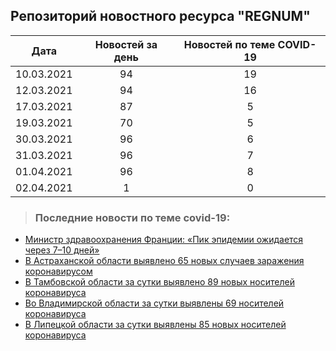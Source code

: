 ## Репозиторий новостного ресурса "REGNUM"
Дата| Новостей за день| Новостей по теме COVID-19
------- | :-----: | :-----: 
10.03.2021 | 94 | 19 
12.03.2021 | 94 | 16 
17.03.2021 | 87 | 5 
19.03.2021 | 70 | 5 
30.03.2021 | 96 | 6 
31.03.2021 | 96 | 7 
01.04.2021 | 96 | 8 
02.04.2021 | 1 | 0 

> ### Последние новости по теме covid-19:
+ [Министр здравоохранения Франции: «Пик эпидемии ожидается через 7–10 дней»](https://regnum.ru/news/3231883.html)
+ [В Астраханской области выявлено 65 новых случаев заражения коронавирусом](https://regnum.ru/news/3231879.html)
+ [В Тамбовской области за сутки выявлено 89 новых носителей коронавируса](https://regnum.ru/news/3231867.html)
+ [Во Владимирской области за сутки выявлены 69 носителей коронавируса](https://regnum.ru/news/3231857.html)
+ [В Липецкой области за сутки выявлены 85 новых носителей коронавируса](https://regnum.ru/news/3231851.html)
